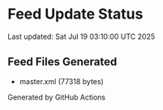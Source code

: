 # Feed Update Status
Last updated: Sat Jul 19 03:10:00 UTC 2025

## Feed Files Generated
- master.xml (77318 bytes)

Generated by GitHub Actions
